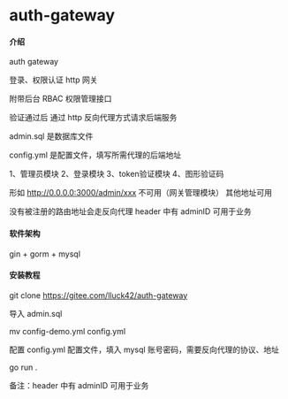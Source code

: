 # auth-gateway

#### 介绍

auth gateway

登录、权限认证 http 网关

附带后台 RBAC 权限管理接口

验证通过后 通过 http 反向代理方式请求后端服务

admin.sql 是数据库文件

config.yml 是配置文件，填写所需代理的后端地址


1、管理员模块
2、登录模块
3、token验证模块
4、图形验证码

形如 http://0.0.0.0:3000/admin/xxx 不可用（网关管理模块）
其他地址可用

没有被注册的路由地址会走反向代理
header 中有 adminID 可用于业务

#### 软件架构
gin + gorm + mysql


#### 安装教程
git clone https://gitee.com/lluck42/auth-gateway

导入 admin.sql

mv config-demo.yml config.yml

配置 config.yml 配置文件，填入 mysql 账号密码，需要反向代理的协议、地址

go run .

备注：header 中有 adminID 可用于业务
